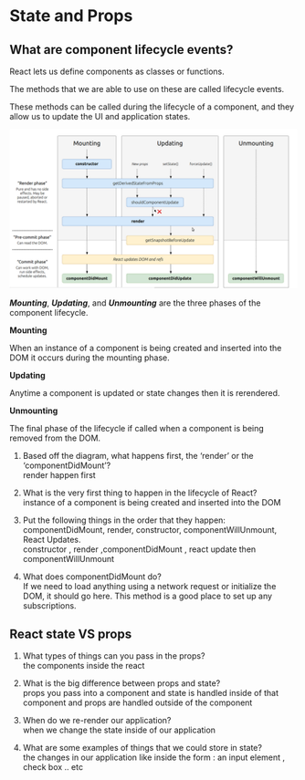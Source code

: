 # State and Props

## What are component lifecycle events?
React lets us define components as classes or functions.

 The methods that we are able to use on these are called lifecycle events. 
 
 These methods can be called during the lifecycle of a component, and they allow us to update the UI and application states.

 ![lifeCycle](Capturelifecycle.PNG)

***Mounting***, ***Updating***, and ***Unmounting*** are the three phases of the component lifecycle.

**Mounting**

When an instance of a component is being created and inserted into the DOM it occurs during the mounting phase.

**Updating**

Anytime a component is updated or state changes then it is rerendered. 

**Unmounting**

The final phase of the lifecycle if called when a component is being removed from the DOM.


1. Based off the diagram, what happens first, the ‘render’ or the ‘componentDidMount’?  
render happen first

1. What is the very first thing to happen in the lifecycle of React?  
instance of a component is being created and inserted into the DOM

1. Put the following things in the order that they happen: componentDidMount, render, constructor, componentWillUnmount, React Updates.  
constructor ,  render ,componentDidMount , react update then componentWillUnmount

1. What does componentDidMount do?  
If we need to load anything using a network request or initialize the DOM, it should go here. This method is a good place to set up any subscriptions.

## React state VS props

1. What types of things can you pass in the props?  
the components inside the react

1. What is the big difference between props and state?  
props you pass into a component and state is handled inside of that component and props are handled outside of the component

1. When do we re-render our application?  
when we change the state inside of our application

1. What are some examples of things that we could store in state?  
the changes in our application like inside the form : an input element , check box .. etc
